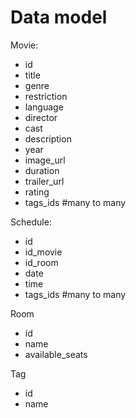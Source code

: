 # Data model

Movie:

- id
- title
- genre
- restriction
- language
- director
- cast
- description
- year
- image_url
- duration
- trailer_url
- rating
- tags_ids #many to many

Schedule:

- id
- id_movie
- id_room
- date
- time
- tags_ids #many to many

Room

- id
- name
- available_seats

Tag

- id
- name
